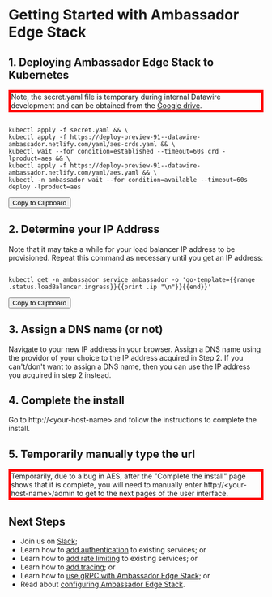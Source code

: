 # Getting Started with Ambassador Edge Stack

## 1. Deploying Ambassador Edge Stack to Kubernetes

<div style="border: thick solid red">
<!-- TODO: fix red bordered text -->
Note, the secret.yaml file is temporary during internal Datawire development and can be obtained from the 
<a href="https://drive.google.com/file/d/1q-fmSXU966UtAARrzyCnaKTVbcpkg2n-/view?usp=sharing">Google drive</a>.
</div>

<div class="gatsby-highlight" data-language="shell">
<pre class="language-shell">
<code class="language-shell" id="step1">
kubectl apply -f secret.yaml && \
kubectl apply -f https://deploy-preview-91--datawire-ambassador.netlify.com/yaml/aes-crds.yaml && \
kubectl wait --for condition=established --timeout=60s crd -lproduct=aes && \
kubectl apply -f https://deploy-preview-91--datawire-ambassador.netlify.com/yaml/aes.yaml && \
kubectl -n ambassador wait --for condition=available --timeout=60s deploy -lproduct=aes</code>
</div>
</div>
<button onclick="copy_to_clipboard('step1')">Copy to Clipboard</button>
<script>
function copy_to_clipboard(the_id) {
  var copyText = document.getElementById(the_id).innerText;
  const el = document.createElement('textarea');  // Create a <textarea> element
  el.value = copyText;                            // Set its value to the string that you want copied
  el.setAttribute('readonly', '');                // Make it readonly to be tamper-proof
  el.style.position = 'absolute';                 
  el.style.left = '-9999px';                      // Move outside the screen to make it invisible
  document.body.appendChild(el);                  // Append the <textarea> element to the HTML document
  const selected =            
    document.getSelection().rangeCount > 0        // Check if there is any content selected previously
      ? document.getSelection().getRangeAt(0)     // Store selection if found
      : false;                                    // Mark as false to know no selection existed before
  el.select();                                    // Select the <textarea> content
  document.execCommand('copy');                   // Copy - only works as a result of a user action (e.g. click events)
  document.body.removeChild(el);                  // Remove the <textarea> element
  if (selected) {                                 // If a selection existed before copying
    document.getSelection().removeAllRanges();    // Unselect everything on the HTML document
    document.getSelection().addRange(selected);   // Restore the original selection
  }
};
</script>

## 2. Determine your IP Address

Note that it may take a while for your load balancer IP address to be provisioned. Repeat this command as necessary until you get an IP address:

<div class="gatsby-highlight" data-language="shell">
<pre class="language-shell">
<code class="language-shell" id="step2">
kubectl get -n ambassador service ambassador -o 'go-template={{range .status.loadBalancer.ingress}}{{print .ip "\n"}}{{end}}'</code>
</pre>
</div>
<button onclick="copy_to_clipboard('step2')">Copy to Clipboard</button>

## 3. Assign a DNS name (or not)

Navigate to your new IP address in your browser. Assign a DNS name using the providor of your choice to the IP address acquired in Step 2. If you can't/don't want to assign a DNS name, then you can use the IP address you acquired in step 2 instead.

## 4. Complete the install

Go to http://&lt;your-host-name&gt; and follow the instructions to complete the install.

## 5. Temporarily manually type the url

<div style="border: thick solid red">
<!-- TODO: fix red bordered text -->
Temporarily, due to a bug in AES, after the "Complete the install" page shows that it is complete,
you will need to manually enter http://&lt;your-host-name&gt;/admin to get to the next pages of
the user interface.
</div>


## Next Steps

<!-- TODO: should we include this? We've just done a quick tour of some of the core features of Ambassador Edge Stack: diagnostics, routing, configuration, and authentication. -->

- Join us on [Slack](https://d6e.co/slack);
- Learn how to [add authentication](/user-guide/auth-tutorial) to existing services; or
- Learn how to [add rate limiting](/user-guide/rate-limiting-tutorial) to existing services; or
- Learn how to [add tracing](/user-guide/tracing-tutorial); or
- Learn how to [use gRPC with Ambassador Edge Stack](/user-guide/grpc); or
- Read about [configuring Ambassador Edge Stack](/reference/configuration).



